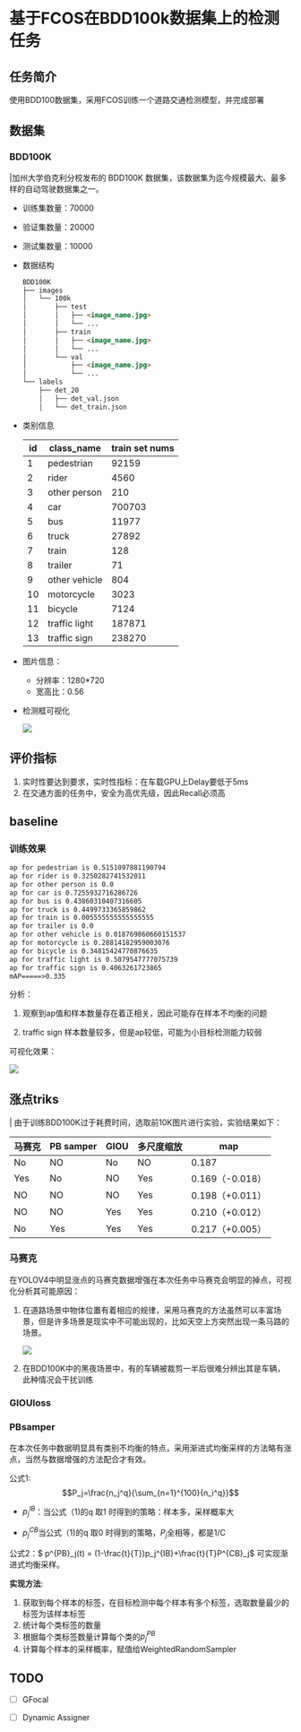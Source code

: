 <head>
    <script src="https://cdn.mathjax.org/mathjax/latest/MathJax.js?config=TeX-AMS-MML_HTMLorMML" type="text/javascript"></script>
    <script type="text/x-mathjax-config">
        MathJax.Hub.Config({
            tex2jax: {
            skipTags: ['script', 'noscript', 'style', 'textarea', 'pre'],
            inlineMath: [['$','$']]
            }
        });
    </script>
</head>

# 基于FCOS在BDD100k数据集上的检测任务

## 任务简介

使用BDD100数据集，采用FCOS训练一个道路交通检测模型，并完成部署

## 数据集

### BDD100K

|加州大学伯克利分校发布的 BDD100K 数据集，该数据集为迄今规模最大、最多样的自动驾驶数据集之一。

* 训练集数量：70000

* 验证集数量：20000

* 测试集数量：10000

* 数据结构

  ```markdown
  BDD100K
  ├── images
  │   └── 100k
  │       ├── test
  │       │   ├── <image_name.jpg>
  │       │   └── ...
  │       ├── train
  │       │   ├── <image_name.jpg>
  │       │   └── ...
  │       └── val
  │           ├── <image_name.jpg>
  │           └── ...
  └── labels
      ├── det_20
      │   ├── det_val.json
      │   └── det_train.json
  ```

* 类别信息

  | id   | class_name    | train set nums |
  | ---- | ------------- | -------------- |
  | 1    | pedestrian    | 92159          |
  | 2    | rider         | 4560           |
  | 3    | other person  | 210            |
  | 4    | car           | 700703         |
  | 5    | bus           | 11977          |
  | 6    | truck         | 27892          |
  | 7    | train         | 128            |
  | 8    | trailer       | 71             |
  | 9    | other vehicle | 804            |
  | 10   | motorcycle    | 3023           |
  | 11   | bicycle       | 7124           |
  | 12   | traffic light | 187871         |
  | 13   | traffic sign  | 238270         |

* 图片信息：

  * 分辨率：1280*720
  * 宽高比：0.56

* 检测框可视化

  ![](./images/0010bf16-a457685b.jpg)
  
  

## 评价指标

1. 实时性要达到要求，实时性指标：在车载GPU上Delay要低于5ms
2. 在交通方面的任务中，安全为高优先级，因此Recall必须高

## baseline

### 训练效果

~~~txt
ap for pedestrian is 0.5151097881190794
ap for rider is 0.3250282741532011
ap for other person is 0.0
ap for car is 0.7255932716286726
ap for bus is 0.43860310407316605
ap for truck is 0.4499733365859862
ap for train is 0.005555555555555555
ap for trailer is 0.0
ap for other vehicle is 0.018769860660151537
ap for motorcycle is 0.28814182959003076
ap for bicycle is 0.34815424770876635
ap for traffic light is 0.5079547777075739
ap for traffic sign is 0.4063261723865
mAP=====>0.335
~~~

分析：

1. 观察到ap值和样本数量存在着正相关，因此可能存在样本不均衡的问题

2. traffic sign 样本数量较多，但是ap较低，可能为小目标检测能力较弱


可视化效果：

![](images/infer_baseline/cac32276-cf233a28.jpg)

## 涨点triks

| 由于训练BDD100K过于耗费时间，选取前10K图片进行实验，实验结果如下：

| 马赛克 | PB samper | GIOU | 多尺度缩放 | map             |
| ------ | --------- | ---- | ---------- | --------------- |
| No     | NO        | No   | NO         | 0.187           |
| Yes    | No        | NO   | Yes        | 0.169（-0.018） |
| NO     | NO        | NO   | Yes        | 0.198（+0.011） |
| NO     | NO        | Yes  | Yes        | 0.210（+0.012） |
| No     | Yes       | Yes  | Yes        | 0.217（+0.005） |

### 马赛克

在YOLOV4中明显涨点的马赛克数据增强在本次任务中马赛克会明显的掉点，可视化分析其可能原因：

1. 在道路场景中物体位置有着相应的规律，采用马赛克的方法虽然可以丰富场景，但是许多场景是现实中不可能出现的，比如天空上方突然出现一条马路的场景。

   ![](images/29.jpg)

2. 在BDD100K中的黑夜场景中，有的车辆被裁剪一半后很难分辨出其是车辆，此种情况会干扰训练

### GIOUloss

### PBsamper

在本次任务中数据明显具有类别不均衡的特点，采用渐进式均衡采样的方法略有涨点，当然与数据增强的方法配合才有效。

公式1:$$P_j=\frac{n_j^q}{\sum_{n=1}^{100}{n_i^q}}$$

* $p_j^{IB}$：当公式（1)的q 取1 时得到的策略：样本多，采样概率大

* $p_j^{CB}$当公式（1)的q 取0 时得到的策略，$P_j$全相等，都是1/C

公式2：$ p^{PB}_j(t) = (1-\frac{t}{T})p_j^{IB}+\frac{t}{T}P^{CB}_j$ 可实现渐进式均衡采样。

**实现方法**:

1. 获取到每个样本的标签，在目标检测中每个样本有多个标签，选取数量最少的标签为该样本标签
2. 统计每个类标签的数量
3. 根据每个类标签数量计算每个类的$p_j^{PB}$
4. 计算每个样本的采样概率，赋值给WeightedRandomSampler

## TODO

- [ ] GFocal

- [ ] Dynamic Assigner

